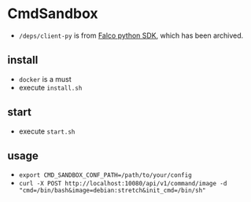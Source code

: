 # CmdSandbox

- `/deps/client-py` is from [Falco python SDK](https://github.com/falcosecurity/client-py), which has been archived.

## install

- `docker` is a must
- execute `install.sh`

## start

- execute `start.sh`

## usage

- `export CMD_SANDBOX_CONF_PATH=/path/to/your/config` 
- `curl -X POST http://localhost:10080/api/v1/command/image -d "cmd=/bin/bash&image=debian:stretch&init_cmd=/bin/sh"`